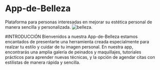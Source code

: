 # App-de-Belleza
Plataforma para personas interesadas en mejorar su estética personal de manera sencilla y personalizada. 
![belleza](https://www.designsystem.es/wp-content/uploads/2023/01/herramientas_salon_belleza.jpg).

#INTRODUCCIÓN
Bienvenidos a nuestra App-de-Belleza estamos encantados de presentarte una herramienta creada especialmente para realzar tu estilo y cuidar de tu imagen personal. En nuestra app, encontrarás una amplia galería de peinados 
y maquillajes, tutoriales prácticos para aprender nuevas técnicas, y la opción de agendar citas con estilistas de manera rápida y sencilla.
